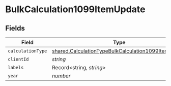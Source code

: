 # BulkCalculation1099ItemUpdate


## Fields

| Field                                                                                                                      | Type                                                                                                                       | Required                                                                                                                   | Description                                                                                                                |
| -------------------------------------------------------------------------------------------------------------------------- | -------------------------------------------------------------------------------------------------------------------------- | -------------------------------------------------------------------------------------------------------------------------- | -------------------------------------------------------------------------------------------------------------------------- |
| `calculationType`                                                                                                          | [shared.CalculationTypeBulkCalculation1099ItemUpdate](../../models/shared/calculationtypebulkcalculation1099itemupdate.md) | :heavy_minus_sign:                                                                                                         | N/A                                                                                                                        |
| `clientId`                                                                                                                 | *string*                                                                                                                   | :heavy_minus_sign:                                                                                                         | N/A                                                                                                                        |
| `labels`                                                                                                                   | Record<string, *string*>                                                                                                   | :heavy_minus_sign:                                                                                                         | N/A                                                                                                                        |
| `year`                                                                                                                     | *number*                                                                                                                   | :heavy_minus_sign:                                                                                                         | N/A                                                                                                                        |